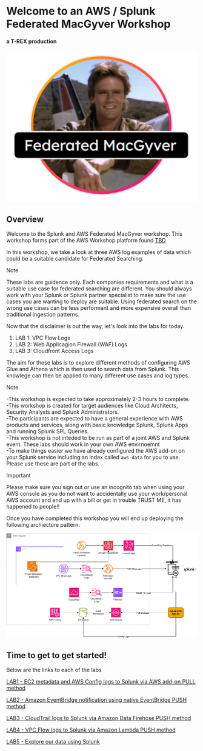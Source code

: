 # Welcome to an AWS / Splunk Federated MacGyver Workshop
#### a T-REX production

<p align="center">
<img src="/static/federatedmacgyverlogo.png">
</p>

## Overview 

Welcome to the Splunk and AWS Federated MacGyver workshop. This workshop forms part of the AWS Workshop platform found <a>[TBD](<TBD>) </a>

In this workshop, we take a look at three AWS log examples of data which could be a suitable candidate for Federated Searching.
>[!NOTE]
> These labs are guidence only. Each companies requirements and what is a suitable use case for federated searching are different. You should 
> always work with your Splunk or Splunk partner specialist to make sure the use cases you are wanting to deploy are suitable. Using federated
> search on the wrong use cases can be less performant and more expensive overall than traditional ingestion patterns.

Now that the disclaimer is out the way, let's look into the labs for today. 
1. LAB 1: VPC Flow Logs
2. LAB 2: Web Applicagion Firewall (WAF) Logs
3. LAB 3: Cloudfront Access Logs

The aim for these labs is to explore different methods of configuring AWS Glue and Athena which is then used to search data from Splunk. 
This knowlege can then be applied to many different use cases and log types. 


>[!NOTE]
> -This workshop is expected to take approximately 2-3 hours to complete.<br>
> -This workshop is created for target audiences like Cloud Architects, Security Analysts and Splunk Administrators.<br>
> -The participants are expected to have a general experience with AWS products and services, along with basic knowledge Splunk, Splunk Apps and running Splunk SPL Queries.<br>
> -This workshop is not inteded to be run as part of a joint AWS and Splunk event. These labs should work in your own AWS envirnoemnt <br>
> -To make things easier we have already configured the AWS add-on on your Splunk service including an index called `aws-data` for you to use. Please use these are part of the labs. 

>[!IMPORTANT]
>Please make sure you sign out or use an incognito tab when using your AWS console as you do not want to accidentally use your work/personal AWS account and end up with a bill or get in trouble
>TRUST ME, it has happened to people!!

Once you have completed this workshop you will end up deploying the following archiecture pattern:

![gdi_architecture](/static/gdi_workshop_architecture.png)

## Time to get to get started!
Below are the links to each of the labs

<a>[LAB1 - EC2 metadata and AWS Config logs to Splunk via AWS add-on PULL method](/content/Lab1_awsaddon/index.en.md) </a>

<a>[LAB2 - Amazon EventBridge notification using native EventBridge PUSH method ](/content/Lab2_eventbridge/index.en.md) </a>

<a>[LAB3 - CloudTrail logs to Splunk via Amazon Data Firehose PUSH method ](/content/Lab3_firehose/index.en.md) </a>

<a>[LAB4 - VPC Flow logs to Splunk via Amazon Lambda PUSH method ](/content/Lab4_lambda/index.en.md) </a>

<a>[LAB5 - Explore our data using Splunk ](/content/Lab5_data_exploration/exploring_data_1.md) </a>

